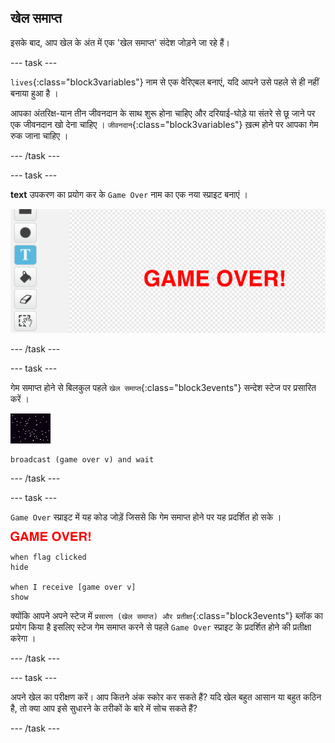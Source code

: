 ## खेल समाप्त

इसके बाद, आप खेल के अंत में एक 'खेल समाप्त' संदेश जोड़ने जा रहे हैं।

--- task ---

`lives`{:class="block3variables"} नाम से एक वेरिएबल बनाएं, यदि आपने उसे पहले से ही नहीं बनाया हुआ है ।

आपका अंतरिक्ष-यान तीन जीवनदान के साथ शुरू होना चाहिए और दरियाई-घोड़े या संतरे से छू जाने पर एक जीवनदान खो देना चाहिए । `जीवनदान`{:class="block3variables"} ख़त्म होने पर आपका गेम रुक जाना चाहिए ।

--- /task ---

--- task ---

**text** उपकरण का प्रयोग कर के `Game Over` नाम का एक नया स्प्राइट बनाएं ।

![स्क्रीनशॉट](images/invaders-game-over.png)

--- /task ---

--- task ---

गेम समाप्त होने से बिलकुल पहले `खेल समाप्त`{:class="block3events"} सन्देश स्टेज पर प्रसारित करें ।

![गेमओवर स्प्राइट](images/stage-sprite.png)

```blocks3
broadcast (game over v) and wait
```

--- /task ---

--- task ---

`Game Over` स्प्राइट में यह कोड जोड़ें जिससे कि गेम समाप्त होने पर यह प्रदर्शित हो सके ।

![gameover स्प्राइट](images/gameover-sprite.png)

```blocks3
when flag clicked
hide

when I receive [game over v]
show
```

क्योंकि आपने अपने स्टेज में `प्रसारण (खेल समाप्त) और प्रतीक्षा`{:class="block3events"} ब्लॉक का प्रयोग किया है इसलिए स्टेज गेम समाप्त करने से पहले `Game Over` स्प्राइट के प्रदर्शित होने की प्रतीक्षा करेगा ।

--- /task ---

--- task ---

अपने खेल का परीक्षण करें। आप कितने अंक स्कोर कर सकते हैं? यदि खेल बहुत आसान या बहुत कठिन है, तो क्या आप इसे सुधारने के तरीकों के बारे में सोच सकते हैं?

--- /task ---